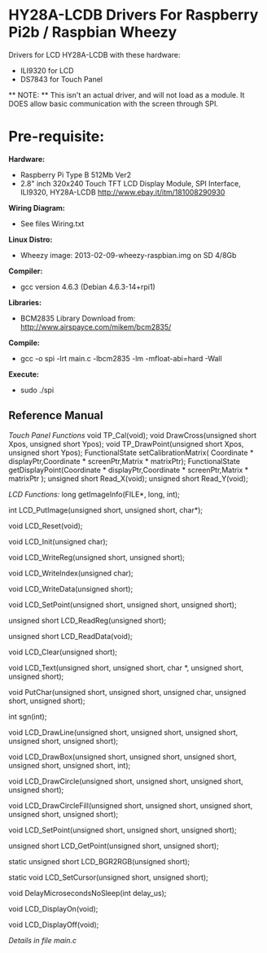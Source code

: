 # HY28A-LCDB Drivers  For Raspberry Pi2b / Raspbian Wheezy

Drivers for LCD HY28A-LCDB with these hardware: 
 - ILI9320 for LCD 
 - DS7843 for Touch Panel

** NOTE: **
This isn't an actual driver, and will not load as a module.  It DOES allow basic
communication with the screen through SPI.

# Pre-requisite:

**Hardware:**
 - Raspberry Pi Type B 512Mb Ver2
 - 2.8" inch 320x240 Touch TFT LCD Display Module, SPI Interface, ILI9320, HY28A-LCDB http://www.ebay.it/itm/181008290930

**Wiring Diagram:**
 - See files Wiring.txt

**Linux Distro:**
 - Wheezy image: 2013-02-09-wheezy-raspbian.img on SD 4/8Gb

**Compiler:**
 - gcc version 4.6.3 (Debian 4.6.3-14+rpi1)

**Libraries:**
 - BCM2835 Library Download from: http://www.airspayce.com/mikem/bcm2835/

**Compile:**
 - gcc -o spi -lrt main.c -lbcm2835 -lm -mfloat-abi=hard -Wall

**Execute:**
 - sudo ./spi

## Reference Manual
_Touch Panel Functions_
void TP_Cal(void);
void DrawCross(unsigned short Xpos, unsigned short Ypos);
void TP_DrawPoint(unsigned short Xpos, unsigned short Ypos);
FunctionalState setCalibrationMatrix( Coordinate * displayPtr,Coordinate * screenPtr,Matrix * matrixPtr);
FunctionalState getDisplayPoint(Coordinate * displayPtr,Coordinate * screenPtr,Matrix * matrixPtr );
unsigned short Read_X(void);
unsigned short Read_Y(void);

_LCD Functions:_
long getImageInfo(FILE*, long, int);

int LCD_PutImage(unsigned short, unsigned short, char*);

void LCD_Reset(void);

void LCD_Init(unsigned char);

void LCD_WriteReg(unsigned short, unsigned short);

void LCD_WriteIndex(unsigned char);

void LCD_WriteData(unsigned short);

void LCD_SetPoint(unsigned short, unsigned short, unsigned short);

unsigned short LCD_ReadReg(unsigned short);

unsigned short LCD_ReadData(void);

void LCD_Clear(unsigned short);

void LCD_Text(unsigned short, unsigned short, char *, unsigned short, unsigned short);

void PutChar(unsigned short, unsigned short, unsigned char, unsigned short, unsigned short);

int sgn(int);

void LCD_DrawLine(unsigned short, unsigned short, unsigned short, unsigned short, unsigned short);

void LCD_DrawBox(unsigned short, unsigned short, unsigned short, unsigned short, unsigned short, int);

void LCD_DrawCircle(unsigned short, unsigned short, unsigned short, unsigned short);

void LCD_DrawCircleFill(unsigned short, unsigned short, unsigned short, unsigned short, unsigned short);

void LCD_SetPoint(unsigned short, unsigned short, unsigned short);

unsigned short LCD_GetPoint(unsigned short, unsigned short);

static unsigned short LCD_BGR2RGB(unsigned short);

static void LCD_SetCursor(unsigned short, unsigned short);

void DelayMicrosecondsNoSleep(int delay_us);

void LCD_DisplayOn(void);

void LCD_DisplayOff(void);

_Details in file main.c_

